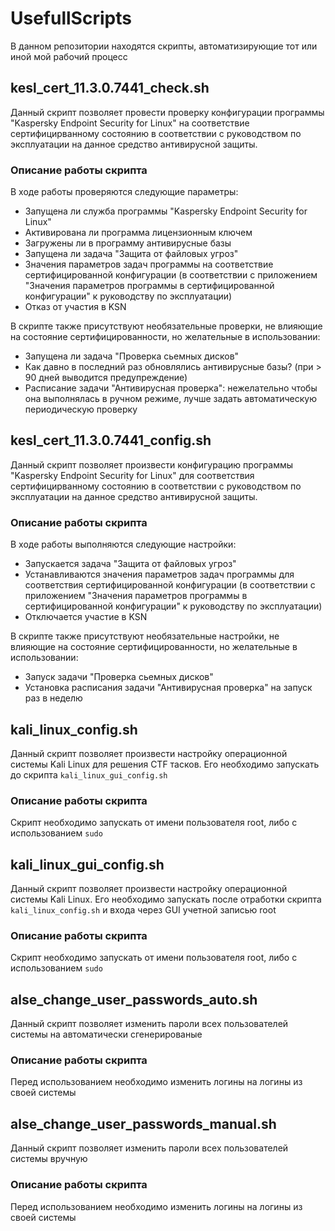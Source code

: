 # UsefullScripts

В данном репозитории находятся скрипты, автоматизирующие тот или иной мой рабочий процесс

## kesl_cert_11.3.0.7441_check.sh

Данный скрипт позволяет провести проверку конфигурации программы "Kaspersky Endpoint Security for Linux" на соответствие сертифицирванному состоянию в соответствии с руководством по эксплуатации на данное средство антивирусной защиты.

### Описание работы скрипта

В ходе работы проверяются следующие параметры:

- Запущена ли служба программы "Kaspersky Endpoint Security for Linux"
- Активирована ли программа лицензионным ключем
- Загружены ли в программу антивирусные базы
- Запущена ли задача "Защита от файловых угроз"
- Значения параметров задач программы на соответствие сертифицированной конфигурации (в соответствии с приложением "Значения параметров программы в сертифицированной конфигурации" к руководству по эксплуатации)
- Отказ от участия в KSN

В скрипте также присутствуют необязательные проверки, не влияющие на состояние сертифицированности, но желательные в использовании:

- Запущена ли задача "Проверка сьемных дисков"
- Как давно в последний раз обновлялись антивирусные базы? (при > 90 дней выводится предупреждение)
- Расписание задачи "Антивирусная проверка": нежелательно чтобы она выполнялась в ручном режиме, лучше задать автоматическую периодическую проверку

## kesl_cert_11.3.0.7441_config.sh

Данный скрипт позволяет произвести конфигурацию программы "Kaspersky Endpoint Security for Linux" для соответствия сертифицирванному состоянию в соответствии с руководством по эксплуатации на данное средство антивирусной защиты.

### Описание работы скрипта

В ходе работы выполняются следующие настройки:

- Запускается задача "Защита от файловых угроз"
- Устанавливаются значения параметров задач программы для соответствия сертифицированной конфигурации (в соответствии с приложением "Значения параметров программы в сертифицированной конфигурации" к руководству по эксплуатации)
- Отключается участие в KSN

В скрипте также присутствуют необязательные настройки, не влияющие на состояние сертифицированности, но желательные в использовании:

- Запуск задачи "Проверка сьемных дисков"
- Установка расписания задачи "Антивирусная проверка" на запуск раз в неделю

## kali_linux_config.sh

Данный скрипт позволяет произвести настройку операционной системы Kali Linux для решения CTF тасков. Его необходимо запускать до скрипта `kali_linux_gui_config.sh`

### Описание работы скрипта

Скрипт необходимо запускать от имени пользователя root, либо с использованием `sudo`

## kali_linux_gui_config.sh

Данный скрипт позволяет произвести настройку операционной системы Kali Linux. Его необходимо запускать после отработки скрипта `kali_linux_config.sh` и входа через GUI учетной записью root

### Описание работы скрипта

Скрипт необходимо запускать от имени пользователя root, либо с использованием `sudo`

## alse_change_user_passwords_auto.sh

Данный скрипт позволяет изменить пароли всех пользователей системы на автоматически сгенерированые

### Описание работы скрипта

Перед использованием необходимо изменить логины на логины из своей системы

## alse_change_user_passwords_manual.sh

Данный скрипт позволяет изменить пароли всех пользователей системы вручную

### Описание работы скрипта

Перед использованием необходимо изменить логины на логины из своей системы